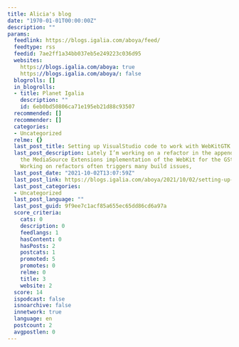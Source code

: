 ```yaml
---
title: Alicia's blog
date: "1970-01-01T00:00:00Z"
description: ""
params:
  feedlink: https://blogs.igalia.com/aboya/feed/
  feedtype: rss
  feedid: 7ae2ff1a34bb037eb5e249223c036d95
  websites:
    https://blogs.igalia.com/aboya: true
    https://blogs.igalia.com/aboya/: false
  blogrolls: []
  in_blogrolls:
  - title: Planet Igalia
    description: ""
    id: 6eb0bd50806ca71e195eb21d88c93507
  recommended: []
  recommender: []
  categories:
  - Uncategorized
  relme: {}
  last_post_title: Setting up VisualStudio code to work with WebKitGTK using clangd
  last_post_description: Lately I’m working on a refactor in the append pipeline of
    the MediaSource Extensions implementation of the WebKit for the GStreamer ports.
    Working on refactors often triggers many build issues,
  last_post_date: "2021-10-02T13:07:59Z"
  last_post_link: https://blogs.igalia.com/aboya/2021/10/02/setting-up-visualstudio-code-to-work-with-webkitgtk-using-clangd/
  last_post_categories:
  - Uncategorized
  last_post_language: ""
  last_post_guid: 9f9ee7c1acf85a655ec65dd86cd6a97a
  score_criteria:
    cats: 0
    description: 0
    feedlangs: 1
    hasContent: 0
    hasPosts: 2
    postcats: 1
    promoted: 5
    promotes: 0
    relme: 0
    title: 3
    website: 2
  score: 14
  ispodcast: false
  isnoarchive: false
  innetwork: true
  language: en
  postcount: 2
  avgpostlen: 0
---
```

